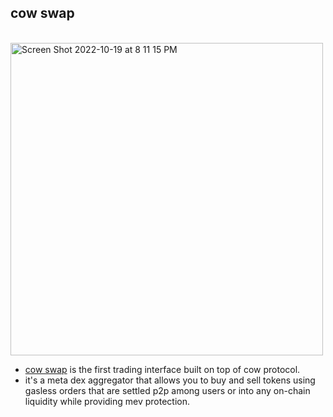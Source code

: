 ## cow swap

<br>

<img width="500" alt="Screen Shot 2022-10-19 at 8 11 15 PM" src="https://user-images.githubusercontent.com/1130416/196847611-7d8d677a-e26b-4884-969d-11a6d6d7cd88.png">


<br>

* [cow swap](https://swap.cow.fi/#/faq?chain=mainnet) is the first trading interface built on top of cow protocol.
* it's a meta dex aggregator that allows you to buy and sell tokens using gasless orders that are settled p2p among users or into any on-chain liquidity while providing mev protection.
